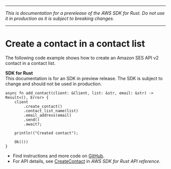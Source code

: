 --------

 *This is documentation for a prerelease of the AWS SDK for Rust\. Do not use it in production as it is subject to breaking changes\.* 

--------

# Create a contact in a contact list<a name="sesv2_CreateContact_rust_topic"></a>

The following code example shows how to create an Amazon SES API v2 contact in a contact list\.

**SDK for Rust**  
This documentation is for an SDK in preview release\. The SDK is subject to change and should not be used in production\.
  

```
async fn add_contact(client: &Client, list: &str, email: &str) -> Result<(), Error> {
    client
        .create_contact()
        .contact_list_name(list)
        .email_address(email)
        .send()
        .await?;

    println!("Created contact");

    Ok(())
}
```
+  Find instructions and more code on [GitHub](https://github.com/awsdocs/aws-doc-sdk-examples/tree/main/.rust_alpha/ses#code-examples)\. 
+  For API details, see [CreateContact](https://awslabs.github.io/aws-sdk-rust/) in *AWS SDK for Rust API reference*\. 